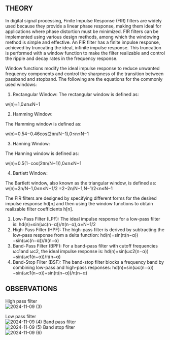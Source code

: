 ## THEORY
In digital signal processing, Finite Impulse Response (FIR) filters are widely used because they provide a linear phase response, making them ideal for applications where phase distortion must be minimized. FIR filters can be implemented using various design methods, among which the windowing method is simple and effective. An FIR filter has a finite impulse response, achieved by truncating the ideal, infinite impulse response. This truncation is performed with a window function to make the filter realizable and control the ripple and decay rates in the frequency response.<br>

Window functions modify the ideal impulse response to reduce unwanted frequency components and control the sharpness of the transition between passband and stopband. The following are the equations for the commonly used windows:
1.	Rectangular Window:
	The rectangular window is defined as:
 
 w(n)=1,0≤n≤N−1
 
2.	Hamming Window:
   
  The Hamming window is defined as:
 
 w(n)=0.54−0.46cos(2πn/N−1),0≤n≤N−1

3.	Hanning Window:

 The Hanning window is defined as:
 
 w(n)=0.5(1−cos(2πn/N−1)),0≤n≤N−1

4.	Bartlett Window:

The Bartlett window, also known as the triangular window, is defined as:<br>
w(n)=2n/N−1,0≤n≤N−1/2
    =2−2n/N−1,N−1/2<n≤N−1

The FIR filters are designed by specifying different forms for the desired impulse response hd[n] and then using the window functions to obtain realizable filter coefficients h[n].
1.	Low-Pass Filter (LPF):
	The ideal impulse response for a low-pass filter is: hd(n)=sin(ωc(n−α))/π(n−α),α=N−1/2
2.	High-Pass Filter (HPF):
	The high-pass filter is derived by subtracting the low-pass response from a delta function: hd(n)=sin(π(n−α))−sin(ωc(n−α))/π(n−α)
3.	Band-Pass Filter (BPF):
	For a band-pass filter with cutoff frequencies ωc1and ωc2, the ideal impulse response is: hd(n)=sin(ωc2(n−α))−sin(ωc1(n−α))/π(n−α)
4.	Band-Stop Filter (BSF):
  The band-stop filter blocks a frequency band by combining low-pass and high-pass responses: hd(n)=sin(ωc(n−α))−sin(ωc1(n−α))+sin(π(n−α))/π(n−α) 
## OBSERVATIONS
High pass filter<br>
![2024-11-09 (3)](https://github.com/user-attachments/assets/00d6f681-a680-4a18-9dd0-73c66ad63cb7)

Low pass filter<br>
![2024-11-09 (4)](https://github.com/user-attachments/assets/ed3e6d15-e591-4032-a720-f1f1e6d5acf2)
Band pass filter<br>
![2024-11-09 (5)](https://github.com/user-attachments/assets/50435eab-ed0c-4622-a157-8c80a5c7eaab)
Band stop filter<br>
![2024-11-09 (6)](https://github.com/user-attachments/assets/5c14aea7-1bd8-4be6-81d9-62b17eafdf89)

